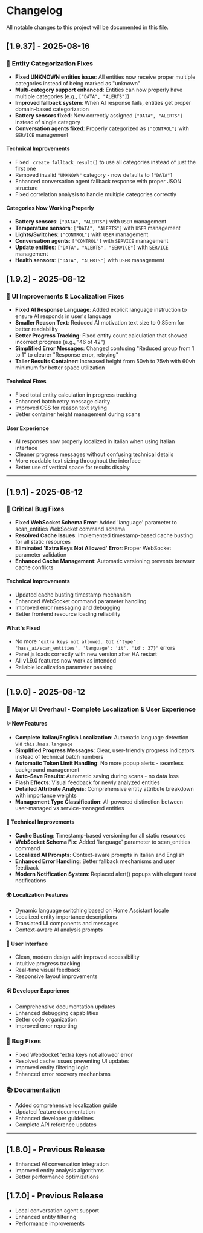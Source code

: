 # Changelog

All notable changes to this project will be documented in this file.

## [1.9.37] - 2025-08-16

### 🔧 **Entity Categorization Fixes** 
- **Fixed UNKNOWN entities issue**: All entities now receive proper multiple categories instead of being marked as "unknown"
- **Multi-category support enhanced**: Entities can now properly have multiple categories (e.g., `["DATA", "ALERTS"]`)
- **Improved fallback system**: When AI response fails, entities get proper domain-based categorization
- **Battery sensors fixed**: Now correctly assigned `["DATA", "ALERTS"]` instead of single category
- **Conversation agents fixed**: Properly categorized as `["CONTROL"]` with `SERVICE` management

#### Technical Improvements
- Fixed `_create_fallback_result()` to use all categories instead of just the first one
- Removed invalid `"UNKNOWN"` category - now defaults to `["DATA"]`
- Enhanced conversation agent fallback response with proper JSON structure
- Fixed correlation analysis to handle multiple categories correctly

#### Categories Now Working Properly
- **Battery sensors**: `["DATA", "ALERTS"]` with `USER` management
- **Temperature sensors**: `["DATA", "ALERTS"]` with `USER` management  
- **Lights/Switches**: `["CONTROL"]` with `USER` management
- **Conversation agents**: `["CONTROL"]` with `SERVICE` management
- **Update entities**: `["DATA", "ALERTS", "SERVICE"]` with `SERVICE` management
- **Health sensors**: `["DATA", "ALERTS"]` with `USER` management

## [1.9.2] - 2025-08-12

### 🎨 UI Improvements & Localization Fixes
- **Fixed AI Response Language**: Added explicit language instruction to ensure AI responds in user's language
- **Smaller Reason Text**: Reduced AI motivation text size to 0.85em for better readability
- **Better Progress Tracking**: Fixed entity count calculation that showed incorrect progress (e.g., "46 of 42")
- **Simplified Error Messages**: Changed confusing "Reduced group from 1 to 1" to clearer "Response error, retrying"
- **Taller Results Container**: Increased height from 50vh to 75vh with 60vh minimum for better space utilization

#### Technical Fixes
- Fixed total entity calculation in progress tracking
- Enhanced batch retry message clarity
- Improved CSS for reason text styling
- Better container height management during scans

#### User Experience
- AI responses now properly localized in Italian when using Italian interface
- Cleaner progress messages without confusing technical details
- More readable text sizing throughout the interface
- Better use of vertical space for results display

---

## [1.9.1] - 2025-08-12

### 🔧 Critical Bug Fixes
- **Fixed WebSocket Schema Error**: Added 'language' parameter to scan_entities WebSocket command schema
- **Resolved Cache Issues**: Implemented timestamp-based cache busting for all static resources
- **Eliminated 'Extra Keys Not Allowed' Error**: Proper WebSocket parameter validation
- **Enhanced Cache Management**: Automatic versioning prevents browser cache conflicts

#### Technical Improvements
- Updated cache busting timestamp mechanism
- Enhanced WebSocket command parameter handling
- Improved error messaging and debugging
- Better frontend resource loading reliability

#### What's Fixed
- No more `"extra keys not allowed. Got {'type': 'hass_ai/scan_entities', 'language': 'it', 'id': 37}"` errors
- Panel.js loads correctly with new version after HA restart
- All v1.9.0 features now work as intended
- Reliable localization parameter passing

---

## [1.9.0] - 2025-08-12

### 🌟 Major UI Overhaul - Complete Localization & User Experience

#### ✨ New Features
- **Complete Italian/English Localization**: Automatic language detection via `this.hass.language`
- **Simplified Progress Messages**: Clear, user-friendly progress indicators instead of technical batch numbers
- **Automatic Token Limit Handling**: No more popup alerts - seamless background management
- **Auto-Save Results**: Automatic saving during scans - no data loss
- **Flash Effects**: Visual feedback for newly analyzed entities
- **Detailed Attribute Analysis**: Comprehensive entity attribute breakdown with importance weights
- **Management Type Classification**: AI-powered distinction between user-managed vs service-managed entities

#### 🔧 Technical Improvements
- **Cache Busting**: Timestamp-based versioning for all static resources
- **WebSocket Schema Fix**: Added 'language' parameter to scan_entities command
- **Localized AI Prompts**: Context-aware prompts in Italian and English
- **Enhanced Error Handling**: Better fallback mechanisms and user feedback
- **Modern Notification System**: Replaced alert() popups with elegant toast notifications

#### 🌍 Localization Features
- Dynamic language switching based on Home Assistant locale
- Localized entity importance descriptions
- Translated UI components and messages
- Context-aware AI analysis prompts

#### 🎨 User Interface
- Clean, modern design with improved accessibility
- Intuitive progress tracking
- Real-time visual feedback
- Responsive layout improvements

#### 🛠️ Developer Experience
- Comprehensive documentation updates
- Enhanced debugging capabilities
- Better code organization
- Improved error reporting

### 🐛 Bug Fixes
- Fixed WebSocket 'extra keys not allowed' error
- Resolved cache issues preventing UI updates
- Improved entity filtering logic
- Enhanced error recovery mechanisms

### 📚 Documentation
- Added comprehensive localization guide
- Updated feature documentation
- Enhanced developer guidelines
- Complete API reference updates

---

## [1.8.0] - Previous Release
- Enhanced AI conversation integration
- Improved entity analysis algorithms
- Better performance optimizations

## [1.7.0] - Previous Release  
- Local conversation agent support
- Enhanced entity filtering
- Performance improvements
